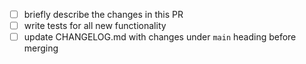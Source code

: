 <!-- Thanks for the PR! Feel free to add or remove items from the checklist. -->

 - [ ] briefly describe the changes in this PR
 - [ ] write tests for all new functionality
 - [ ] update CHANGELOG.md with changes under `main` heading before merging
